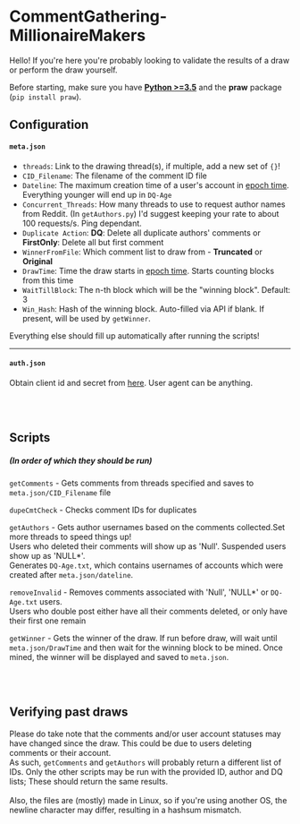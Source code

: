 # CommentGathering-MillionaireMakers
Hello! If you're here you're probably looking to validate the results of a draw or perform the draw yourself. 

Before starting, make sure you have **[Python >=3.5][py-org]** and the **praw** package (`pip install praw`). 

## Configuration
#### `meta.json`
  - `threads`: Link to the drawing thread(s), if multiple, add a new set of `{}`!
  - `CID_Filename`: The filename of the comment ID file
  - `Dateline`: The maximum creation time of a user's account in [epoch time]. Everything younger will end up in `DQ-Age`
  - `Concurrent_Threads`: How many threads to use to request author names from Reddit. (In `getAuthors.py`)
                          I'd suggest keeping your rate to about 100 requests/s. Ping dependant.
  - `Duplicate Action`: **DQ**: Delete all duplicate authors' comments or **FirstOnly**: Delete all but first comment 
  - `WinnerFromFile`: Which comment list to draw from - **Truncated** or **Original**
  - `DrawTime`: Time the draw starts in [epoch time]. Starts counting blocks from this time
  - `WaitTillBlock`: The n-th block which will be the "winning block". Default: 3 
  - `Win_Hash`: Hash of the winning block. Auto-filled via API if blank. If present, will be used by `getWinner`.

Everything else should fill up automatically after running the scripts!

---  

#### `auth.json`
Obtain client id and secret from [here](https://www.reddit.com/prefs/apps/). User agent can be anything.

<br/><br/>

## Scripts
##### (In order of which they should be run)
`getComments` - Gets comments from threads specified and saves to `meta.json/CID_Filename` file

`dupeCmtCheck` - Checks comment IDs for duplicates

`getAuthors` - Gets author usernames based on the comments collected.Set more threads to speed things up!
<br/>Users who deleted their comments will show up as 'Null'. Suspended users show up as 'NULL*'.
<br/>Generates `DQ-Age.txt`, which contains usernames of accounts which were created after `meta.json/dateline`.

`removeInvalid` - Removes comments associated with 'Null', 'NULL*' or `DQ-Age.txt` users.
<br/>Users who double post either have all their comments deleted, or only have their first one remain

`getWinner` - Gets the winner of the draw. If run before draw, will wait until `meta.json/DrawTime` and then wait for the winning block to be mined. 
Once mined, the winner will be displayed and saved to `meta.json`. 

<br/><br/>

## Verifying past draws
Please do take note that the comments and/or user account statuses may have changed since the draw. This could be due to users deleting comments or their account.
<br/>As such, `getComments` and `getAuthors` will probably return a different list of IDs. Only the other scripts may be run with the provided ID, author and DQ lists; These should return the same results.
<br/>
<br/>Also, the files are (mostly) made in Linux, so if you're using another OS, the newline character may differ, resulting in a hashsum mismatch. 

[py-org]: <https://www.python.org/downloads/>
[epoch time]: <https://www.epochconverter.com/>
